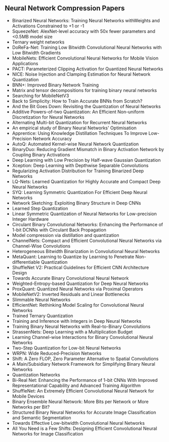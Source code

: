 <h2> Neural Network Compression Papers </h2>



<ul>

                             

 <li><a target="_blank" href="https://github.com/manjunath5496/Neural-Network-Compression-Papers/blob/master/ncn(1).pdf" style="text-decoration:none;">Binarized Neural Networks: Training Neural Networks withWeights and Activations Constrained to +1 or -1</a></li>

 <li><a target="_blank" href="https://github.com/manjunath5496/Neural-Network-Compression-Papers/blob/master/ncn(2).pdf" style="text-decoration:none;">SqueezeNet: AlexNet-level accuracy with 50x fewer parameters and <0.5MB model size</a></li>

<li><a target="_blank" href="https://github.com/manjunath5496/Neural-Network-Compression-Papers/blob/master/ncn(3).pdf" style="text-decoration:none;">Ternary weight networks</a></li>
 <li><a target="_blank" href="https://github.com/manjunath5496/Neural-Network-Compression-Papers/blob/master/ncn(4).pdf" style="text-decoration:none;">DoReFa-Net: Training Low Bitwidth Convolutional Neural Networks with Low Bitwidth Gradients</a></li>                              
<li><a target="_blank" href="https://github.com/manjunath5496/Neural-Network-Compression-Papers/blob/master/ncn(5).pdf" style="text-decoration:none;">MobileNets: Efficient Convolutional Neural Networks for Mobile Vision Applications</a></li>
<li><a target="_blank" href="https://github.com/manjunath5496/Neural-Network-Compression-Papers/blob/master/ncn(6).pdf" style="text-decoration:none;">PACT: Parameterized Clipping Activation for Quantized Neural Networks</a></li>
 <li><a target="_blank" href="https://github.com/manjunath5496/Neural-Network-Compression-Papers/blob/master/ncn(7).pdf" style="text-decoration:none;">NICE: Noise Injection and Clamping Estimation for Neural Network Quantization</a></li>

 <li><a target="_blank" href="https://github.com/manjunath5496/Neural-Network-Compression-Papers/blob/master/ncn(8).pdf" style="text-decoration:none;"> BNN+: Improved Binary Network Training </a></li>
   <li><a target="_blank" href="https://github.com/manjunath5496/Neural-Network-Compression-Papers/blob/master/ncn(9).pdf" style="text-decoration:none;">Matrix and tensor decompositions for training binary neural networks</a></li>
  
   
 <li><a target="_blank" href="https://github.com/manjunath5496/Neural-Network-Compression-Papers/blob/master/ncn(10).pdf" style="text-decoration:none;">Searching for MobileNetV3</a></li>                              
<li><a target="_blank" href="https://github.com/manjunath5496/Neural-Network-Compression-Papers/blob/master/ncn(11).pdf" style="text-decoration:none;">Back to Simplicity: How to Train Accurate BNNs from Scratch?</a></li>
<li><a target="_blank" href="https://github.com/manjunath5496/Neural-Network-Compression-Papers/blob/master/ncn(12).pdf" style="text-decoration:none;">And the Bit Goes Down: Revisiting the Quantization of Neural Networks </a></li>
<li><a target="_blank" href="https://github.com/manjunath5496/Neural-Network-Compression-Papers/blob/master/ncn(13).pdf" style="text-decoration:none;">Additive Powers-of-two Quantization: An Efficient Non-uniform Discretization for Neural Networks</a></li>

<li><a target="_blank" href="https://github.com/manjunath5496/Neural-Network-Compression-Papers/blob/master/ncn(14).pdf" style="text-decoration:none;">Alternating Multi-bit Quantization for Recurrent Neural Networks</a></li>
                              
<li><a target="_blank" href="https://github.com/manjunath5496/Neural-Network-Compression-Papers/blob/master/ncn(15).pdf" style="text-decoration:none;">An empirical study of Binary Neural Networks' Optimisation</a></li>

<li><a target="_blank" href="https://github.com/manjunath5496/Neural-Network-Compression-Papers/blob/master/ncn(16).pdf" style="text-decoration:none;">Apprentice: Using Knowledge Distillation Techniques To Improve Low-Precision Network Accuracy</a></li>

  <li><a target="_blank" href="https://github.com/manjunath5496/Neural-Network-Compression-Papers/blob/master/ncn(17).pdf" style="text-decoration:none;">AutoQ: Automated Kernel-wise Neural Network Quantization</a></li>   
  
<li><a target="_blank" href="https://github.com/manjunath5496/Neural-Network-Compression-Papers/blob/master/ncn(18).pdf" style="text-decoration:none;">BinaryDuo: Reducing Gradient Mismatch in Binary Activation Network by Coupling Binary Activations</a></li> 

  
<li><a target="_blank" href="https://github.com/manjunath5496/Neural-Network-Compression-Papers/blob/master/ncn(19).pdf" style="text-decoration:none;">Deep Learning with Low Precision by Half-wave Gaussian Quantization</a></li> 

<li><a target="_blank" href="https://github.com/manjunath5496/Neural-Network-Compression-Papers/blob/master/ncn(20).pdf" style="text-decoration:none;">Xception: Deep Learning with Depthwise Separable Convolutions</a></li>

<li><a target="_blank" href="https://github.com/manjunath5496/Neural-Network-Compression-Papers/blob/master/ncn(21).pdf" style="text-decoration:none;">Regularizing Activation Distribution for Training Binarized Deep Networks</a></li>
<li><a target="_blank" href="https://github.com/manjunath5496/Neural-Network-Compression-Papers/blob/master/ncn(22).pdf" style="text-decoration:none;">LQ-Nets: Learned Quantization for Highly Accurate and Compact Deep Neural Networks</a></li> 
 <li><a target="_blank" href="https://github.com/manjunath5496/Neural-Network-Compression-Papers/blob/master/ncn(23).pdf" style="text-decoration:none;">SYQ: Learning Symmetric Quantization For Efficient Deep Neural Networks</a></li> 
 

   <li><a target="_blank" href="https://github.com/manjunath5496/Neural-Network-Compression-Papers/blob/master/ncn(24).pdf" style="text-decoration:none;">Network Sketching: Exploiting Binary Structure in Deep CNNs</a></li>
 
   <li><a target="_blank" href="https://github.com/manjunath5496/Neural-Network-Compression-Papers/blob/master/ncn(25).pdf" style="text-decoration:none;">Learned Step Quantization</a></li>                              
 <li><a target="_blank" href="https://github.com/manjunath5496/Neural-Network-Compression-Papers/blob/master/ncn(26).pdf" style="text-decoration:none;">Linear Symmetric Quantization of Neural Networks for Low-precision Integer Hardware</a></li>
 <li><a target="_blank" href="https://github.com/manjunath5496/Neural-Network-Compression-Papers/blob/master/ncn(27).pdf" style="text-decoration:none;">Circulant Binary Convolutional Networks: Enhancing the Performance of 1-bit DCNNs with Circulant Back Propagation</a></li>
   
 
   <li><a target="_blank" href="https://github.com/manjunath5496/Neural-Network-Compression-Papers/blob/master/ncn(28).pdf" style="text-decoration:none;">Model compression via distillation and quantization</a></li>
 
   <li><a target="_blank" href="https://github.com/manjunath5496/Neural-Network-Compression-Papers/blob/master/ncn(29).pdf" style="text-decoration:none;">ChannelNets: Compact and Efficient Convolutional Neural Networks via Channel-Wise Convolutions </a></li>                              

  <li><a target="_blank" href="https://github.com/manjunath5496/Neural-Network-Compression-Papers/blob/master/ncn(30).pdf" style="text-decoration:none;">Heterogeneous Bitwidth Binarization in Convolutional Neural Networks</a></li>
 
   <li><a target="_blank" href="https://github.com/manjunath5496/Neural-Network-Compression-Papers/blob/master/ncn(31).pdf" style="text-decoration:none;">MetaQuant: Learning to Quantize by Learning to Penetrate Non-differentiable Quantization</a></li> 
    <li><a target="_blank" href="https://github.com/manjunath5496/Neural-Network-Compression-Papers/blob/master/ncn(32).pdf" style="text-decoration:none;">ShuffleNet V2: Practical Guidelines for Efficient CNN Architecture Design</a></li> 

   <li><a target="_blank" href="https://github.com/manjunath5496/Neural-Network-Compression-Papers/blob/master/ncn(33).pdf" style="text-decoration:none;">Towards Accurate Binary Convolutional Neural Network</a></li>                              

  <li><a target="_blank" href="https://github.com/manjunath5496/Neural-Network-Compression-Papers/blob/master/ncn(34).pdf" style="text-decoration:none;">Weighted-Entropy-based Quantization for Deep Neural Networks</a></li> 
 
  <li><a target="_blank" href="https://github.com/manjunath5496/Neural-Network-Compression-Papers/blob/master/ncn(35).pdf" style="text-decoration:none;">ProxQuant: Quantized Neural Networks via Proximal Operators</a></li> 

  <li><a target="_blank" href="https://github.com/manjunath5496/Neural-Network-Compression-Papers/blob/master/ncn(36).pdf" style="text-decoration:none;">MobileNetV2: Inverted Residuals and Linear Bottlenecks</a></li> 
 
<li><a target="_blank" href="https://github.com/manjunath5496/Neural-Network-Compression-Papers/blob/master/ncn(37).pdf" style="text-decoration:none;">Slimmable Neural Networks</a></li>
 <li><a target="_blank" href="https://github.com/manjunath5496/Neural-Network-Compression-Papers/blob/master/ncn(38).pdf" style="text-decoration:none;">EfficientNet: Rethinking Model Scaling for Convolutional Neural Networks</a></li>
<li><a target="_blank" href="https://github.com/manjunath5496/Neural-Network-Compression-Papers/blob/master/ncn(39).pdf" style="text-decoration:none;">Trained Ternary Quantization</a></li>
 <li><a target="_blank" href="https://github.com/manjunath5496/Neural-Network-Compression-Papers/blob/master/ncn(40).pdf" style="text-decoration:none;">Training and Inference with Integers in Deep Neural Networks</a></li>                              
<li><a target="_blank" href="https://github.com/manjunath5496/Neural-Network-Compression-Papers/blob/master/ncn(41).pdf" style="text-decoration:none;">Training Binary Neural Networks with Real-to-Binary Convolutions</a></li>
<li><a target="_blank" href="https://github.com/manjunath5496/Neural-Network-Compression-Papers/blob/master/ncn(42).pdf" style="text-decoration:none;">StrassenNets: Deep Learning with a Multiplication Budget</a></li>
 
  <li><a target="_blank" href="https://github.com/manjunath5496/Neural-Network-Compression-Papers/blob/master/ncn(43).pdf" style="text-decoration:none;">Learning Channel-wise Interactions for Binary Convolutional Neural Networks</a></li>
 <li><a target="_blank" href="https://github.com/manjunath5496/Neural-Network-Compression-Papers/blob/master/ncn(44).pdf" style="text-decoration:none;">Two-Step Quantization for Low-bit Neural Networks</a></li>
   <li><a target="_blank" href="https://github.com/manjunath5496/Neural-Network-Compression-Papers/blob/master/ncn(45).pdf" style="text-decoration:none;">WRPN: Wide Reduced-Precision Networks</a></li>  
   
<li><a target="_blank" href="https://github.com/manjunath5496/Neural-Network-Compression-Papers/blob/master/ncn(46).pdf" style="text-decoration:none;">Shift: A Zero FLOP, Zero Parameter Alternative to Spatial Convolutions</a></li> 
                             
<li><a target="_blank" href="https://github.com/manjunath5496/Neural-Network-Compression-Papers/blob/master/ncn(47).pdf" style="text-decoration:none;">A Main/Subsidiary Network Framework for Simplifying Binary Neural Networks</a></li>
<li><a target="_blank" href="https://github.com/manjunath5496/Neural-Network-Compression-Papers/blob/master/ncn(48).pdf" style="text-decoration:none;">Quantization Networks</a></li>

<li><a target="_blank" href="https://github.com/manjunath5496/Neural-Network-Compression-Papers/blob/master/ncn(49).pdf" style="text-decoration:none;">Bi-Real Net: Enhancing the Performance of 1-bit CNNs With Improved Representational Capability and Advanced Training Algorithm</a></li>
                              
<li><a target="_blank" href="https://github.com/manjunath5496/Neural-Network-Compression-Papers/blob/master/ncn(50).pdf" style="text-decoration:none;">ShuffleNet: An Extremely Efficient Convolutional Neural Network for Mobile Devices</a></li>
<li><a target="_blank" href="https://github.com/manjunath5496/Neural-Network-Compression-Papers/blob/master/ncn(51).pdf" style="text-decoration:none;">Binary Ensemble Neural Network: More Bits per Network or More Networks per Bit?</a></li>
<li><a target="_blank" href="https://github.com/manjunath5496/Neural-Network-Compression-Papers/blob/master/ncn(52).pdf" style="text-decoration:none;">Structured Binary Neural Networks for Accurate Image Classification and Semantic Segmentation</a></li>

<li><a target="_blank" href="https://github.com/manjunath5496/Neural-Network-Compression-Papers/blob/master/ncn(53).pdf" style="text-decoration:none;">Towards Effective Low-bitwidth Convolutional Neural Networks</a></li>
 
<li><a target="_blank" href="https://github.com/manjunath5496/Neural-Network-Compression-Papers/blob/master/ncn(54).pdf" style="text-decoration:none;">All You Need is a Few Shifts: Designing Efficient Convolutional Neural Networks for Image Classification </a></li>

</ul>
